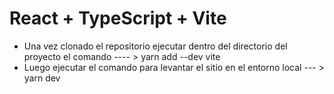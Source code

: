 # React + TypeScript + Vite

* Una vez clonado el repositorio ejecutar dentro del directorio del proyecto el comando ---- > yarn add --dev vite
* Luego ejecutar el comando para levantar el sitio en el entorno local --- > yarn dev 
